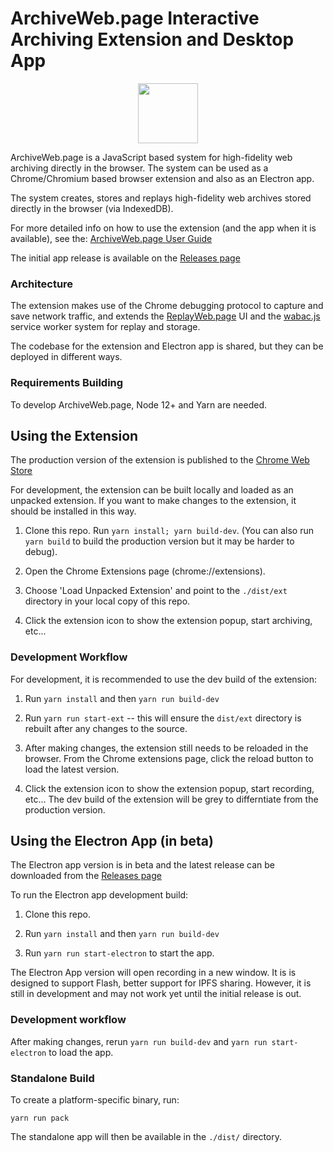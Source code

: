 # ArchiveWeb.page Interactive Archiving Extension and Desktop App

<p align="center"><img src="/assets/awp-logo.svg" width="96" height="96"></p>

ArchiveWeb.page is a JavaScript based system for high-fidelity web archiving directly in the browser.
The system can be used as a Chrome/Chromium based browser extension and also as an Electron app.

The system creates, stores and replays high-fidelity web archives stored directly in the browser (via IndexedDB).

For more detailed info on how to use the extension (and the app when it is available), see the: [ArchiveWeb.page User Guide](https://archiveweb.page/guide)

The initial app release is available on the [Releases page](https://github.com/webrecorder/archiveweb.page/releases)

### Architecture

The extension makes use of the Chrome debugging protocol to capture and save network traffic, and extends the [ReplayWeb.page](https://github.com/webrecorder/replayweb.page) UI and the [wabac.js](https://github.com/ikreymer/wabac.js) service worker system for replay and storage.

The codebase for the extension and Electron app is shared, but they can be deployed in different ways.


### Requirements Building

To develop ArchiveWeb.page, Node 12+ and Yarn are needed.

## Using the Extension

The production version of the extension is published to the [Chrome Web Store](https://chrome.google.com/webstore/detail/webrecorder/fpeoodllldobpkbkabpblcfaogecpndd)

For development, the extension can be built locally and loaded as an unpacked extension.
If you want to make changes to the extension, it should be installed in this way.

1. Clone this repo. Run `yarn install; yarn build-dev`. (You can also run `yarn build` to build the production version but it may be harder to debug).

3. Open the Chrome Extensions page (chrome://extensions).

4. Choose 'Load Unpacked Extension' and point to the `./dist/ext` directory in your local copy of this repo.

5. Click the extension icon to show the extension popup, start archiving, etc...

### Development Workflow

For development, it is recommended to use the dev build of the extension:

1. Run ``yarn install`` and then ``yarn run build-dev``

2. Run ``yarn run start-ext`` -- this will ensure the `dist/ext` directory is rebuilt after any changes to the source.

3. After making changes, the extension still needs to be reloaded in the browser. From the Chrome extensions page, click the reload button to load the latest version.

4. Click the extension icon to show the extension popup, start recording, etc... The dev build of the extension will be grey to differntiate from the production version.


## Using the Electron App (in beta)

The Electron app version is in beta and the latest release can be downloaded from the [Releases page](https://github.com/webrecorder/archiveweb.page/releases)

To run the Electron app development build:

1. Clone this repo.

2. Run ``yarn install`` and then ``yarn run build-dev``

3. Run ``yarn run start-electron`` to start the app.

The Electron App version will open recording in a new window. It is is designed to support Flash, better support for IPFS sharing.
However, it is still in development and may not work yet until the initial release is out.


### Development workflow

After making changes, rerun ``yarn run build-dev`` and ``yarn run start-electron`` to load the app.

### Standalone Build

To create a platform-specific binary, run:

``yarn run pack``

The standalone app will then be available in the `./dist/` directory.

